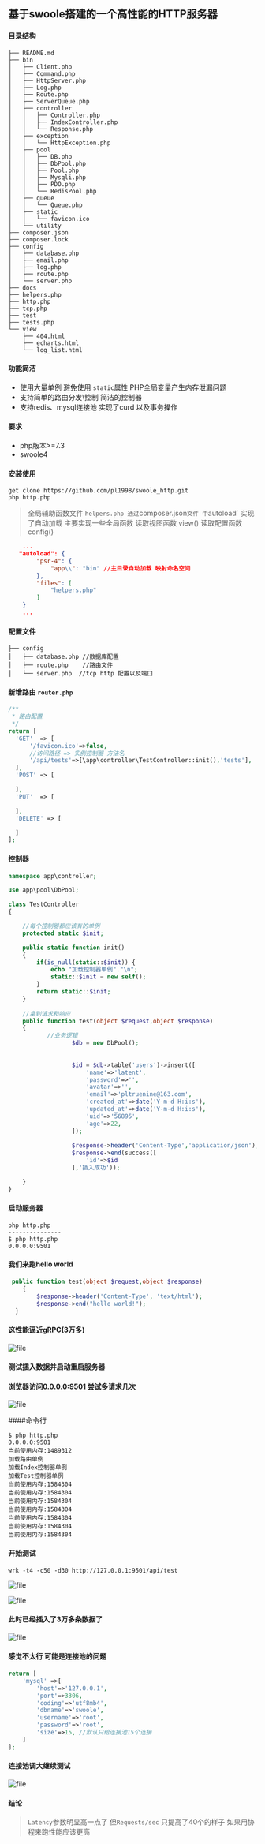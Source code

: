 ## 基于swoole搭建的一个高性能的HTTP服务器

#### 目录结构
```shell script
├── README.md
├── bin
│   ├── Client.php
│   ├── Command.php
│   ├── HttpServer.php
│   ├── Log.php
│   ├── Route.php
│   ├── ServerQueue.php
│   ├── controller
│   │   ├── Controller.php
│   │   ├── IndexController.php
│   │   └── Response.php
│   ├── exception
│   │   └── HttpException.php
│   ├── pool
│   │   ├── DB.php
│   │   ├── DbPool.php
│   │   ├── Pool.php
│   │   ├── Mysqli.php
│   │   ├── PDO.php
│   │   └── RedisPool.php
│   ├── queue
│   │   └── Queue.php
│   ├── static
│   │   └── favicon.ico
│   └── utility
├── composer.json
├── composer.lock
├── config
│   ├── database.php
│   ├── email.php
│   ├── log.php
│   ├── route.php
│   └── server.php
├── docs
├── helpers.php
├── http.php
├── tcp.php
├── test
├── tests.php
└── view
    ├── 404.html
    ├── echarts.html
    └── log_list.html
```

#### 功能简洁
  * 使用大量单例 避免使用 `static`属性 PHP全局变量产生内存泄漏问题
  * 支持简单的路由分发\控制 简洁的控制器
  * 支持redis、mysql连接池 实现了curd 以及事务操作

#### 要求

   * php版本>=7.3
   * swoole4
   
#### 安装使用
```
get clone https://github.com/pl1998/swoole_http.git
php http.php
```   

> 全局辅助函数文件 `helpers.php 通过`composer.json`文件 中`autoload` 实现了自动加载
> 主要实现一些全局函数 读取视图函数 view()  读取配置函数 config()
```json
    ...
   "autoload": {
        "psr-4": {
            "app\\": "bin" //主目录自动加载 映射命名空间
        },
        "files": [
            "helpers.php"
        ]
    }
    ...
```

#### 配置文件
```shell script
├── config
│   ├── database.php //数据库配置
│   ├── route.php    //路由文件
│   └── server.php  //tcp http 配置以及端口
```

#### 新增路由 `router.php`

```php
/**
 * 路由配置
 */
return [
  'GET'  => [
      '/favicon.ico'=>false,
      //访问路径 => 实例控制器 方法名 
      '/api/tests'=>[\app\controller\TestController::init(),'tests'],
  ],
  'POST' => [

  ],
  'PUT'  => [

  ],
  'DELETE' => [

  ]
];

```
#### 控制器
```php
namespace app\controller;

use app\pool\DbPool;

class TestController
{

    //每个控制器都应该有的单例
    protected static $init;

    public static function init()
    {
        if(is_null(static::$init)) {
            echo "加载控制器单例"."\n";
            static::$init = new self();
        }
        return static::$init;
    }
    
    //拿到请求和响应
    public function test(object $request,object $response)
    {
           //业务逻辑
                  $db = new DbPool();
          
          
                  $id = $db->table('users')->insert([
                      'name'=>'latent',
                      'password'=>'',
                      'avatar'=>'',
                      'email'=>'pltruenine@163.com',
                      'created_at'=>date('Y-m-d H:i:s'),
                      'updated_at'=>date('Y-m-d H:i:s'),
                      'uid'=>'56895',
                      'age'=>22,
                  ]);
                 
                  $response->header('Content-Type','application/json');
                  $response->end(success([
                      'id'=>$id
                  ],'插入成功'));

    }
}
```

#### 启动服务器
```shell script
php http.php
---------------
$ php http.php 
0.0.0.0:9501
````


#### 我们来跑hello world

```php
 public function test(object $request,object $response)
    {
        $response->header('Content-Type', 'text/html');
        $response->end("hello world!");
  }
```


#### 这性能逼近gRPC(3万多)
![file](./docs/WechatIMG257.png)


#### 测试插入数据并启动重启服务器

#### 浏览器访问[0.0.0.0:9501](http://0.0.0.0:9501/api/test) 尝试多请求几次

![file](./docs/WechatIMG253.png)

####命令行
```shell script
$ php http.php
0.0.0.0:9501
当前使用内存:1489312
加载路由单例
加载Index控制器单例
加载Test控制器单例
当前使用内存:1584304
当前使用内存:1584304
当前使用内存:1584304
当前使用内存:1584304
当前使用内存:1584304
当前使用内存:1584304
当前使用内存:1584304
```
#### 开始测试
```shell script
wrk -t4 -c50 -d30 http://127.0.0.1:9501/api/test
```

![file](./docs/WechatIMG254.png)

![file](./docs/WechatIMG255.jpeg)

#### 此时已经插入了3万多条数据了

![file](./docs/WechatIMG256.png)

#### 感觉不太行 可能是连接池的问题
```php
return [
    'mysql' =>[
        'host'=>'127.0.0.1',
        'port'=>3306,
        'coding'=>'utf8mb4',
        'dbname'=>'swoole',
        'username'=>'root',
        'password'=>'root',
        'size'=>15, //默认只给连接池15个连接
    ]
];
```


#### 连接池调大继续测试

![file](./docs/WechatIMG258.png)
#### 结论
>`Latency`参数明显高一点了 但`Requests/sec` 只提高了40个的样子 如果用协程来跑性能应该更高

